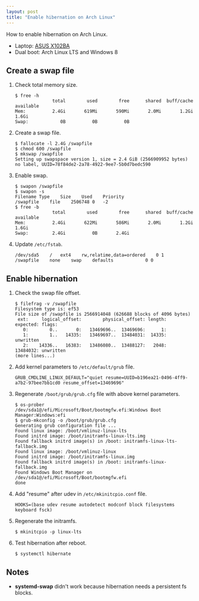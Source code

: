 ```yaml
---
layout: post
title: "Enable hibernation on Arch Linux"
---
```


How to enable hibernation on Arch Linux.

* Laptop: [ASUS X102BA](https://www.asus.com/Laptops/X102BA/)
* Dual boot: Arch Linux LTS and Windows 8

## Create a swap file

1. Check total memory size.

   ```
   $ free -h
                 total        used        free      shared  buff/cache   available
   Mem:          2.4Gi       619Mi       590Mi       2.0Mi       1.2Gi       1.6Gi
   Swap:            0B          0B          0B
   ```

2. Create a swap file.

   ```
   $ fallocate -l 2.4G /swapfile
   $ chmod 600 /swapfile
   $ mkswap /swapfile
   Setting up swapspace version 1, size = 2.4 GiB (2566909952 bytes)
   no label, UUID=78f84de2-2a78-4922-9ee7-5b0d7bedc590
   ```

3. Enable swap.

   ```  
   $ swapon /swapfile
   $ swapon -s
   Filename	Type	Size	Used	Priority
   /swapfile	file	2506748	0	-2
   $ free -b
                 total        used        free      shared  buff/cache   available
   Mem:          2.4Gi       622Mi       586Mi       2.0Mi       1.2Gi       1.6Gi
   Swap:         2.4Gi          0B       2.4Gi
   ```

4. Update `/etc/fstab`.

   ```
   /dev/sda5	/	ext4	rw,relatime,data=ordered	0 1
   /swapfile	none	swap	defaults			0 0
   ```

## Enable hibernation

1. Check the swap file offset.

   ```
   $ filefrag -v /swapfile
   Filesystem type is: ef53
   File size of /swapfile is 2566914048 (626688 blocks of 4096 bytes)
    ext:     logical_offset:        physical_offset: length:   expected: flags:
      0:        0..       0:   13469696..  13469696:      1:            
      1:        1..   14335:   13469697..  13484031:  14335:             unwritten
      2:    14336..   16383:   13486080..  13488127:   2048:   13484032: unwritten
   (more lines...)
   ```

2. Add kernel parameters to `/etc/default/grub` file.

   ```
   GRUB_CMDLINE_LINUX_DEFAULT="quiet resume=UUID=b196ea21-0496-4ff9-a7b2-97bee7bb1cd0 resume_offset=13469696"
   ```

3. Regenerate `/boot/grub/grub.cfg` file with above kernel parameters.

   ```
   $ os-prober
   /dev/sda1@/efi/Microsoft/Boot/bootmgfw.efi:Windows Boot Manager:Windows:efi
   $ grub-mkconfig -o /boot/grub/grub.cfg
   Generating grub configuration file ...
   Found linux image: /boot/vmlinuz-linux-lts
   Found initrd image: /boot/initramfs-linux-lts.img
   Found fallback initrd image(s) in /boot: initramfs-linux-lts-fallback.img
   Found linux image: /boot/vmlinuz-linux
   Found initrd image: /boot/initramfs-linux.img
   Found fallback initrd image(s) in /boot: initramfs-linux-fallback.img
   Found Windows Boot Manager on /dev/sda1@/efi/Microsoft/Boot/bootmgfw.efi
   done
   ```

4. Add "resume" after udev in `/etc/mkinitcpio.conf` file.
   
   ```
   HOOKS=(base udev resume autodetect modconf block filesystems keyboard fsck)
   ```
   
5. Regenerate the initramfs.

   ```
   $ mkinitcpio -p linux-lts
   ```

6. Test hibernation after reboot.

   ```
   $ systemctl hibernate
   ```

## Notes

* **systemd-swap** didn't work because hibernation needs a persistent fs blocks.
